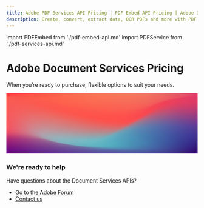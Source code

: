 ```yaml
---
title: Adobe PDF Services API Pricing | PDF Embed API Pricing | Adobe Document Services Pricing
description: Create, convert, extract data, OCR PDFs and more with PDF Services API. Pay as you go and volume pricing plans. Get started today with a free trial of 1,000 Document Transactions for 6 months.
---
```


import PDFEmbed from './pdf-embed-api.md'
import PDFService from './pdf-services-api.md'

<Hero slots="heading, text" variant="fullwidth" theme="light" customLayout background="var(--spectrum-global-color-gray-100)" className="sub-title Hero-Banner"/>

# Adobe Document Services Pricing

When you’re ready to purchase, flexible options to suit your needs.


<WrapperComponent slots="content" theme="light" className="pdf-service"/>

<PDFService/>

<WrapperComponent slots="content" theme="light" className="pdf-embed"/>

<PDFEmbed/>

<SummaryBlock slots="image, heading, text, buttons" theme="lightest" background="white" className="why-are-ready-to-help" />

![We're ready](../images/bg-hero.jpeg)

### We're ready to help

Have questions about the Document Services APIs?

- [Go to the Adobe Forum](https://www.adobe.com/go/pdftoolsapi_forum)
- [Contact us](/src/pages/pricing/contact.md/)